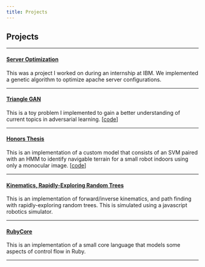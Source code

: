 ```yaml
---
title: Projects
---
```


## Projects

***

#### [Server Optimization](https://www.google.com/patents/US9734036)

This was a project I worked on during an internship at IBM. We implemented a genetic algorithm to optimize apache server configurations.

***

#### [Triangle GAN](https://mlazos.github.io/posts/2017-12-28-Joint-Distribution-Matching-Triangle-Gan.html)

This is a toy problem I implemented to gain a better understanding of current topics in adversarial learning. [[code](https://github.com/mlazos/triangle-gan-tf)]

***

#### [Honors Thesis](/resources/HonorsThesis.pdf)

This is an implementation of a custom model that consists of an SVM paired with an HMM to identify navigable terrain for a small robot indoors using only a monocular image. [[code](https://github.com/mlazos/HonorsThesis)]

***

#### [Kinematics, Rapidly-Exploring Random Trees](https://github.com/mlazos/cs1480)

This is an implementation of forward/inverse kinematics, and path finding with rapidly-exploring random trees. This is simulated using a javascript robotics simulator.

***

#### [RubyCore](https://github.com/mlazos/RubyCore)

This is an implementation of a small core language that models some aspects of control flow in Ruby.

***
